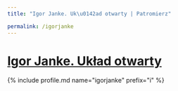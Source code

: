 ```yaml
---
title: "Igor Janke. Uk\u0142ad otwarty | Patromierz"

permalink: /igorjanke
---
```


# [Igor Janke. Układ otwarty](https://patronite.pl/igorjanke)

{% include profile.md name="igorjanke" prefix="i" %}
